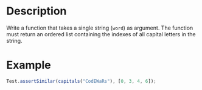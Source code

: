 # Description

Write a function that takes a single string (`word`) as argument. The function must return an ordered list containing the indexes of all capital letters in the string.

# Example

```javascript
Test.assertSimilar(capitals("CodEWaRs"), [0, 3, 4, 6]);
```
